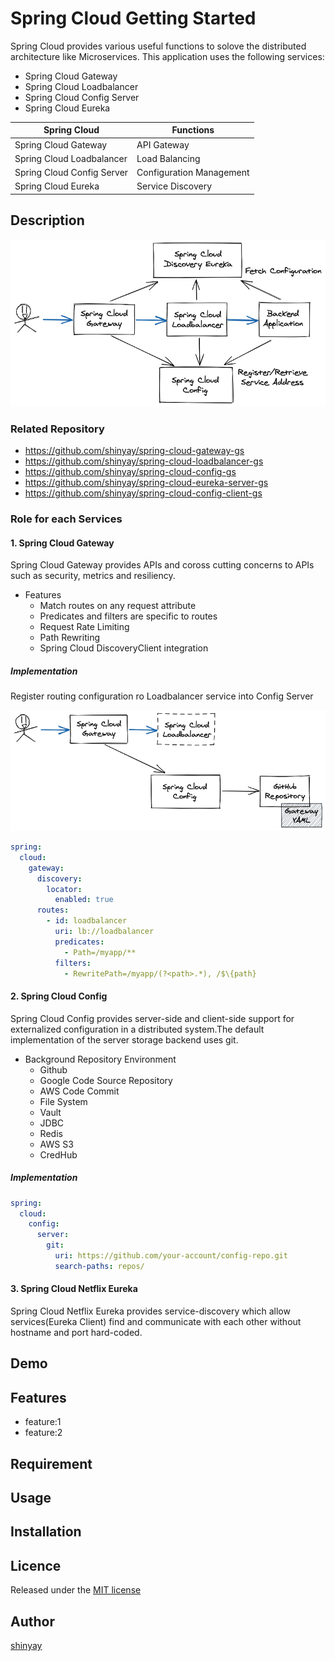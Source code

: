 # Spring Cloud Getting Started

Spring Cloud provides various useful functions to solove the distributed architecture like Microservices.
This application uses the following services:
- Spring Cloud Gateway
- Spring Cloud Loadbalancer
- Spring Cloud Config Server
- Spring Cloud Eureka

|Spring Cloud|Functions|
|------------|---------|
|Spring Cloud Gateway|API Gateway|
|Spring Cloud Loadbalancer|Load Balancing|
|Spring Cloud Config Server|Configuration Management|
|Spring Cloud Eureka|Service Discovery|


## Description

![spring-cloud-diagram](images/spring-cloud.png)

### Related Repository

- https://github.com/shinyay/spring-cloud-gateway-gs
- https://github.com/shinyay/spring-cloud-loadbalancer-gs
- https://github.com/shinyay/spring-cloud-config-gs
- https://github.com/shinyay/spring-cloud-eureka-server-gs
- https://github.com/shinyay/spring-cloud-config-client-gs

### Role for each Services
#### 1. Spring Cloud Gateway
Spring Cloud Gateway provides APIs and coross cutting concerns to APIs such as security, metrics and resiliency.

- Features
  - Match routes on any request attribute
  - Predicates and filters are specific to routes
  - Request Rate Limiting
  - Path Rewriting
  - Spring Cloud DiscoveryClient integration

##### Implementation
Register routing configuration ro Loadbalancer service into Config Server

![gateway](images/spring-cloud-gateway.png)

```yaml
spring:
  cloud:
    gateway:
      discovery:
        locator:
          enabled: true
      routes:
        - id: loadbalancer
          uri: lb://loadbalancer
          predicates:
            - Path=/myapp/**
          filters:
            - RewritePath=/myapp/(?<path>.*), /$\{path}
```

#### 2. Spring Cloud Config
Spring Cloud Config provides server-side and client-side support for externalized configuration in a distributed system.The default implementation of the server storage backend uses git.

- Background Repository Environment
  - Github
  - Google Code Source Repository
  - AWS Code Commit
  - File System
  - Vault
  - JDBC
  - Redis
  - AWS S3
  - CredHub

##### Implementation

```yaml
spring:
  cloud:
    config:
      server:
        git:
          uri: https://github.com/your-account/config-repo.git
          search-paths: repos/
```

#### 3. Spring Cloud Netflix Eureka
Spring Cloud Netflix Eureka provides service-discovery which allow services(Eureka Client) find and communicate with each other without hostname and port hard-coded.

## Demo

## Features

- feature:1
- feature:2

## Requirement

## Usage

## Installation

## Licence

Released under the [MIT license](https://gist.githubusercontent.com/shinyay/56e54ee4c0e22db8211e05e70a63247e/raw/34c6fdd50d54aa8e23560c296424aeb61599aa71/LICENSE)

## Author

[shinyay](https://github.com/shinyay)
